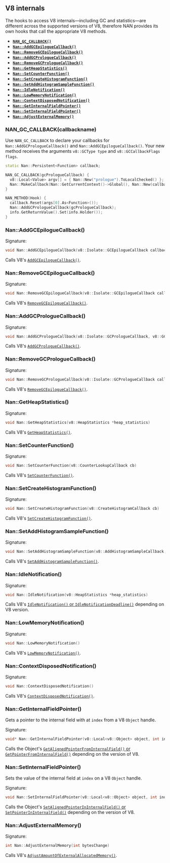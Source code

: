 <!--
# Copyright (C) 2017 FBK.
# All rights reserved. This program and the accompanying materials
# are made available under the terms of the Eclipse Public License v1.0
# which accompanies this distribution, and is available at
# http://www.eclipse.org/legal/epl-v10.html
# 
# Contributors:
#     FBK - initial API and implementation
-->

## V8 internals

The hooks to access V8 internals—including GC and statistics—are different across the supported versions of V8, therefore NAN provides its own hooks that call the appropriate V8 methods.

 - <a href="#api_nan_gc_callback"><b><code>NAN_GC_CALLBACK()</code></b></a>
 - <a href="#api_nan_add_gc_epilogue_callback"><b><code>Nan::AddGCEpilogueCallback()</code></b></a>
 - <a href="#api_nan_remove_gc_epilogue_callback"><b><code>Nan::RemoveGCEpilogueCallback()</code></b></a>
 - <a href="#api_nan_add_gc_prologue_callback"><b><code>Nan::AddGCPrologueCallback()</code></b></a>
 - <a href="#api_nan_remove_gc_prologue_callback"><b><code>Nan::RemoveGCPrologueCallback()</code></b></a>
 - <a href="#api_nan_get_heap_statistics"><b><code>Nan::GetHeapStatistics()</code></b></a>
 - <a href="#api_nan_set_counter_function"><b><code>Nan::SetCounterFunction()</code></b></a>
 - <a href="#api_nan_set_create_histogram_function"><b><code>Nan::SetCreateHistogramFunction()</code></b></a>
 - <a href="#api_nan_set_add_histogram_sample_function"><b><code>Nan::SetAddHistogramSampleFunction()</code></b></a>
 - <a href="#api_nan_idle_notification"><b><code>Nan::IdleNotification()</code></b></a>
 - <a href="#api_nan_low_memory_notification"><b><code>Nan::LowMemoryNotification()</code></b></a>
 - <a href="#api_nan_context_disposed_notification"><b><code>Nan::ContextDisposedNotification()</code></b></a>
 - <a href="#api_nan_get_internal_field_pointer"><b><code>Nan::GetInternalFieldPointer()</code></b></a>
 - <a href="#api_nan_set_internal_field_pointer"><b><code>Nan::SetInternalFieldPointer()</code></b></a>
 - <a href="#api_nan_adjust_external_memory"><b><code>Nan::AdjustExternalMemory()</code></b></a>


<a name="api_nan_gc_callback"></a>
### NAN_GC_CALLBACK(callbackname)

Use `NAN_GC_CALLBACK` to declare your callbacks for `Nan::AddGCPrologueCallback()` and `Nan::AddGCEpilogueCallback()`. Your new method receives the arguments `v8::GCType type` and `v8::GCCallbackFlags flags`.

```c++
static Nan::Persistent<Function> callback;

NAN_GC_CALLBACK(gcPrologueCallback) {
  v8::Local<Value> argv[] = { Nan::New("prologue").ToLocalChecked() };
  Nan::MakeCallback(Nan::GetCurrentContext()->Global(), Nan::New(callback), 1, argv);
}

NAN_METHOD(Hook) {
  callback.Reset(args[0].As<Function>());
  Nan::AddGCPrologueCallback(gcPrologueCallback);
  info.GetReturnValue().Set(info.Holder());
}
```

<a name="api_nan_add_gc_epilogue_callback"></a>
### Nan::AddGCEpilogueCallback()

Signature:

```c++
void Nan::AddGCEpilogueCallback(v8::Isolate::GCEpilogueCallback callback, v8::GCType gc_type_filter = v8::kGCTypeAll)
```

Calls V8's [`AddGCEpilogueCallback()`](https://v8docs.nodesource.com/io.js-3.0/d5/dda/classv8_1_1_isolate.html#a90d1860babc76059c62514b422f56960).

<a name="api_nan_remove_gc_epilogue_callback"></a>
### Nan::RemoveGCEpilogueCallback()

Signature:

```c++
void Nan::RemoveGCEpilogueCallback(v8::Isolate::GCEpilogueCallback callback)
```

Calls V8's [`RemoveGCEpilogueCallback()`](https://v8docs.nodesource.com/io.js-3.0/d5/dda/classv8_1_1_isolate.html#a05c60859fd4b8e96bfcd451281ed6c7c).

<a name="api_nan_add_gc_prologue_callback"></a>
### Nan::AddGCPrologueCallback()

Signature:

```c++
void Nan::AddGCPrologueCallback(v8::Isolate::GCPrologueCallback, v8::GCType gc_type_filter callback)
```

Calls V8's [`AddGCPrologueCallback()`](https://v8docs.nodesource.com/io.js-3.0/d5/dda/classv8_1_1_isolate.html#ab4b87b8f9f8e5bf95eba4009357e001f).

<a name="api_nan_remove_gc_prologue_callback"></a>
### Nan::RemoveGCPrologueCallback()

Signature:

```c++
void Nan::RemoveGCPrologueCallback(v8::Isolate::GCPrologueCallback callback)
```

Calls V8's [`RemoveGCEpilogueCallback()`](https://v8docs.nodesource.com/io.js-3.0/d5/dda/classv8_1_1_isolate.html#a9f6c51932811593f81ff30b949124186).

<a name="api_nan_get_heap_statistics"></a>
### Nan::GetHeapStatistics()

Signature:

```c++
void Nan::GetHeapStatistics(v8::HeapStatistics *heap_statistics)
```

Calls V8's [`GetHeapStatistics()`](https://v8docs.nodesource.com/io.js-3.0/d5/dda/classv8_1_1_isolate.html#a5593ac74687b713095c38987e5950b34).

<a name="api_nan_set_counter_function"></a>
### Nan::SetCounterFunction()

Signature:

```c++
void Nan::SetCounterFunction(v8::CounterLookupCallback cb)
```

Calls V8's [`SetCounterFunction()`](https://v8docs.nodesource.com/io.js-3.0/d5/dda/classv8_1_1_isolate.html#a045d7754e62fa0ec72ae6c259b29af94).

<a name="api_nan_set_create_histogram_function"></a>
### Nan::SetCreateHistogramFunction()

Signature:

```c++
void Nan::SetCreateHistogramFunction(v8::CreateHistogramCallback cb) 
```

Calls V8's [`SetCreateHistogramFunction()`](https://v8docs.nodesource.com/io.js-3.0/d5/dda/classv8_1_1_isolate.html#a542d67e85089cb3f92aadf032f99e732).

<a name="api_nan_set_add_histogram_sample_function"></a>
### Nan::SetAddHistogramSampleFunction()

Signature:

```c++
void Nan::SetAddHistogramSampleFunction(v8::AddHistogramSampleCallback cb) 
```

Calls V8's [`SetAddHistogramSampleFunction()`](https://v8docs.nodesource.com/io.js-3.0/d5/dda/classv8_1_1_isolate.html#aeb420b690bc2c216882d6fdd00ddd3ea).

<a name="api_nan_idle_notification"></a>
### Nan::IdleNotification()

Signature:

```c++
void Nan::IdleNotification(v8::HeapStatistics *heap_statistics)
```

Calls V8's [`IdleNotification()` or `IdleNotificationDeadline()`](https://v8docs.nodesource.com/io.js-3.0/d5/dda/classv8_1_1_isolate.html#ad6a2a02657f5425ad460060652a5a118) depending on V8 version.

<a name="api_nan_low_memory_notification"></a>
### Nan::LowMemoryNotification()

Signature:

```c++
void Nan::LowMemoryNotification() 
```

Calls V8's [`LowMemoryNotification()`](https://v8docs.nodesource.com/io.js-3.0/d5/dda/classv8_1_1_isolate.html#a24647f61d6b41f69668094bdcd6ea91f).

<a name="api_nan_context_disposed_notification"></a>
### Nan::ContextDisposedNotification()

Signature:

```c++
void Nan::ContextDisposedNotification()
```

Calls V8's [`ContextDisposedNotification()`](https://v8docs.nodesource.com/io.js-3.0/d5/dda/classv8_1_1_isolate.html#ad7f5dc559866343fe6cd8db1f134d48b).

<a name="api_nan_get_internal_field_pointer"></a>
### Nan::GetInternalFieldPointer()

Gets a pointer to the internal field with at `index` from a V8 `Object` handle.

Signature:

```c++
void* Nan::GetInternalFieldPointer(v8::Local<v8::Object> object, int index) 
```

Calls the Object's [`GetAlignedPointerFromInternalField()` or `GetPointerFromInternalField()`](https://v8docs.nodesource.com/io.js-3.0/db/d85/classv8_1_1_object.html#ab3c57184263cf29963ef0017bec82281) depending on the version of V8.

<a name="api_nan_set_internal_field_pointer"></a>
### Nan::SetInternalFieldPointer()

Sets the value of the internal field at `index` on a V8 `Object` handle.

Signature:

```c++
void Nan::SetInternalFieldPointer(v8::Local<v8::Object> object, int index, void* value)
```

Calls the Object's [`SetAlignedPointerInInternalField()` or `SetPointerInInternalField()`](https://v8docs.nodesource.com/io.js-3.0/d5/dda/classv8_1_1_isolate.html#ad7f5dc559866343fe6cd8db1f134d48b) depending on the version of V8.

<a name="api_nan_adjust_external_memory"></a>
### Nan::AdjustExternalMemory()

Signature:

```c++
int Nan::AdjustExternalMemory(int bytesChange)
```

Calls V8's [`AdjustAmountOfExternalAllocatedMemory()`](https://v8docs.nodesource.com/io.js-3.0/d5/dda/classv8_1_1_isolate.html#ae1a59cac60409d3922582c4af675473e).

